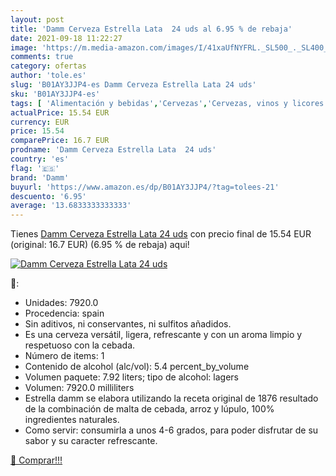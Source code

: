 ```yaml
---
layout: post
title: 'Damm Cerveza Estrella Lata  24 uds al 6.95 % de rebaja'
date: 2021-09-18 11:22:27
image: 'https://m.media-amazon.com/images/I/41xaUfNYFRL._SL500_._SL400_.jpg'
comments: true
category: ofertas
author: 'tole.es'
slug: 'B01AY3JJP4-es Damm Cerveza Estrella Lata 24 uds'
sku: 'B01AY3JJP4-es'
tags: [ 'Alimentación y bebidas','Cervezas','Cervezas, vinos y licores','cerveza','damm', ]
actualPrice: 15.54 EUR
currency: EUR
price: 15.54
comparePrice: 16.7 EUR
prodname: 'Damm Cerveza Estrella Lata  24 uds'
country: 'es'
flag: '🇪🇸'
brand: 'Damm'
buyurl: 'https://www.amazon.es/dp/B01AY3JJP4/?tag=tolees-21'
descuento: '6.95'
average: '13.6833333333333'
---
```


Tienes [Damm Cerveza Estrella Lata  24 uds](https://www.amazon.es/dp/B01AY3JJP4/?tag=tolees-21) con precio final de  15.54 EUR (original: 16.7 EUR) (6.95 %  de rebaja) aqui!

[![Damm Cerveza Estrella Lata  24 uds](https://m.media-amazon.com/images/I/41xaUfNYFRL._SL500_._SL400_.jpg)](https://www.amazon.es/dp/B01AY3JJP4/?tag=tolees-21)

🔎:

- Unidades: 7920.0
- Procedencia: spain
- Sin aditivos, ni conservantes, ni sulfitos añadidos.
- Es una cerveza versátil, ligera, refrescante y con un aroma limpio y respetuoso con la cebada.
- Número de items: 1
- Contenido de alcohol (alc/vol): 5.4 percent_by_volume
- Volumen paquete: 7.92 liters; tipo de alcohol: lagers
- Volumen: 7920.0 milliliters
- Estrella damm se elabora utilizando la receta original de 1876 resultado de la combinación de malta de cebada, arroz y lúpulo, 100% ingredientes naturales.
- Como servir: consumirla a unos 4-6 grados, para poder disfrutar de su sabor y su caracter refrescante.

[🛒 Comprar!!!](https://www.amazon.es/dp/B01AY3JJP4/?tag=tolees-21)
